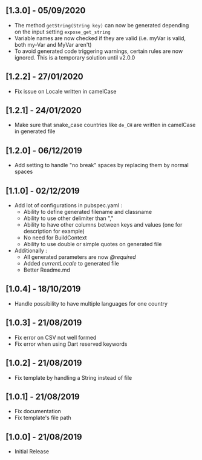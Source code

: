 ## [1.3.0] - 05/09/2020 

* The method `getString(String key)` can now be generated depending on the input setting `expose_get_string`
* Variable names are now checked if they are valid (i.e. myVar is valid, both my-Var and MyVar aren't)
* To avoid generated code triggering warnings, certain rules are now ignored. This is a temporary solution until v2.0.0

## [1.2.2] - 27/01/2020 

* Fix issue on Locale written in camelCase

## [1.2.1] - 24/01/2020 

* Make sure that snake_case countries like `de_CH` are written in camelCase in generated file

## [1.2.0] - 06/12/2019 

* Add setting to handle "no break" spaces by replacing them by normal spaces

## [1.1.0] - 02/12/2019  
  
* Add lot of configurations in pubspec.yaml :  
	* Ability to define generated filename and classname
	* Ability to use other delimiter than ","
	* Ability to have other columns between keys and values (one for description for example)
	* No need for BuildContext
	* Ability to use double or simple quotes on generated file
* Additionally :
	* All generated parameters are now *@required*
	* Added *currentLocale* to generated file
	* Better Readme.md

## [1.0.4] - 18/10/2019

* Handle possibility to have multiple languages for one country

## [1.0.3] - 21/08/2019

* Fix error on CSV not well formed
* Fix error when using Dart reserved keywords

## [1.0.2] - 21/08/2019

* Fix template by handling a String instead of file

## [1.0.1] - 21/08/2019

* Fix documentation
* Fix template's file path

## [1.0.0] - 21/08/2019

* Initial Release
